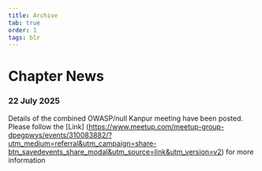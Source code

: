 ```yaml
---
title: Archive
tab: true
order: 1
tags: blr
---
```

# **Chapter News**
### 22 July 2025

Details of the combined OWASP/null Kanpur meeting have been posted. Please follow the  [Link] (https://www.meetup.com/meetup-group-dpegpwys/events/310083882/?utm_medium=referral&utm_campaign=share-btn_savedevents_share_modal&utm_source=link&utm_version=v2) for more information
